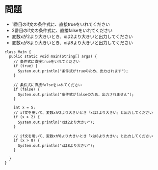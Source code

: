 # 問題  
- 1番目のif文の条件式に、直接trueをいれてください  
- 2番目のif文の条件式に、直接falseをいれてください  
- 変数xが2より大きいとき、xは2より大きいと出力してください  
- 変数xが8より大きいとき、xは8より大きいと出力してください

```
class Main {
  public static void main(String[] args) {
    // 条件式に直接trueをいれてください
    if (true) {
      System.out.println("条件式がtrueのため、出力されます");
    }
    
    // 条件式に直接falseをいれてください
    if (false) {
      System.out.println("条件式がfalseのため、出力されません");
    }
    
    int x = 5;
    // if文を用いて、変数xが2より大きいとき「xは2より大きい」と出力してください
    if (x > 2) {
      System.out.println("xは2より大きい");
    }
    
    // if文を用いて、変数xが8より大きいとき「xは8より大きい」と出力してください
    if (x > 8) {
      System.out.println("xは8より大きい");
    }
    
  }
}
```
